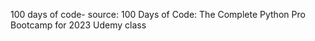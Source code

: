 100 days of code- 
source: 100 Days of Code: The Complete Python Pro Bootcamp for 2023
Udemy class


